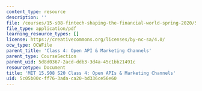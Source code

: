 ```yaml
---
content_type: resource
description: ''
file: /courses/15-s08-fintech-shaping-the-financial-world-spring-2020/5c05b00cff763adaca20bd336ce56e60_MIT15-S08S20_class4.pdf
file_type: application/pdf
learning_resource_types: []
license: https://creativecommons.org/licenses/by-nc-sa/4.0/
ocw_type: OCWFile
parent_title: 'Class 4: Open API & Marketing Channels'
parent_type: CourseSection
parent_uid: 5d8d0367-2acd-ddb3-3d4a-45c1bb21491c
resourcetype: Document
title: 'MIT 15.S08 S20 Class 4: Open APIs & Marketing Channels'
uid: 5c05b00c-ff76-3ada-ca20-bd336ce56e60
---
```

